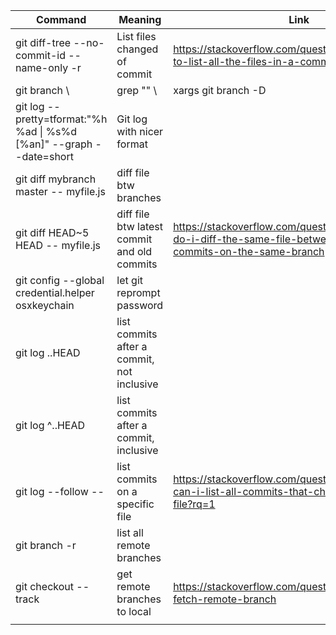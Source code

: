 | Command                                                      | Meaning                                     | Link                                                         |
| ------------------------------------------------------------ | ------------------------------------------- | ------------------------------------------------------------ |
| git diff-tree --no-commit-id --name-only -r <commit hash>    | List files changed of commit                | https://stackoverflow.com/questions/424071/how-to-list-all-the-files-in-a-commit |
| git branch \\                                                | grep "<pattern>" \\                         | xargs git branch -D                                          |
| git log --pretty=tformat:"%h %ad \| %s%d [%an]" --graph --date=short | Git log with nicer format                   |                                                              |
| git diff mybranch master -- myfile.js                        | diff file btw branches                      |                                                              |
| git diff HEAD~5 HEAD -- myfile.js                            | diff file btw latest commit and old commits | https://stackoverflow.com/questions/3338126/how-do-i-diff-the-same-file-between-two-different-commits-on-the-same-branch |
| git config --global credential.helper osxkeychain            | let git reprompt password                   |                                                              |
| git log <commit hash>..HEAD                                  | list commits after a commit, not inclusive  |                                                              |
| git log <commit hash>^..HEAD                                 | list commits after a commit, inclusive      |                                                              |
| git log --follow -- <filename>                               | list commits on a specific file             | https://stackoverflow.com/questions/3701404/how-can-i-list-all-commits-that-changed-a-specific-file?rq=1 |
| git branch -r                                                | list all remote branches                    |                                                              |
| git checkout --track <branchname>                            | get remote branches to local                | https://stackoverflow.com/questions/9537392/git-fetch-remote-branch |
|                                                              |                                             |                                                              |

